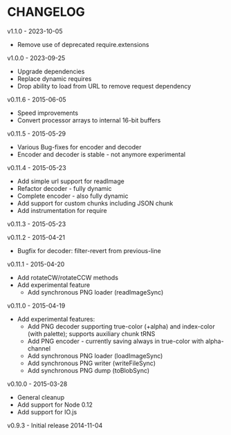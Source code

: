 CHANGELOG
=========

v1.1.0 - 2023-10-05
* Remove use of deprecated require.extensions

v1.0.0 - 2023-09-25
* Upgrade dependencies
* Replace dynamic requires
* Drop ability to load from URL to remove request dependency

v0.11.6 - 2015-06-05
* Speed improvements
* Convert processor arrays to internal 16-bit buffers

v0.11.5 - 2015-05-29
* Various Bug-fixes for encoder and decoder
* Encoder and decoder is stable - not anymore experimental

v0.11.4 - 2015-05-23
* Add simple url support for readImage
* Refactor decoder - fully dynamic
* Complete encoder - also fully dynamic
* Add support for custom chunks including JSON chunk
* Add instrumentation for require

v0.11.3 - 2015-05-23

v0.11.2 - 2015-04-21
* Bugfix for decoder: filter-revert from previous-line

v0.11.1 - 2015-04-20
* Add rotateCW/rotateCCW methods
* Add experimental feature
  * Add synchronous PNG loader (readImageSync)

v0.11.0 - 2015-04-19
* Add experimental features:
  * Add PNG decoder supporting true-color (+alpha) and index-color (with palette); supports auxiliary chunk tRNS
  * Add PNG encoder - currently saving always in true-color with alpha-channel
  * Add synchronous PNG loader (loadImageSync)
  * Add synchronous PNG writer (writeFileSync)
  * Add synchronous PNG dump (toBlobSync)

v0.10.0 - 2015-03-28
* General cleanup
* Add support for Node 0.12
* Add support for IO.js

v0.9.3 - Initial release 2014-11-04
